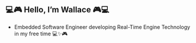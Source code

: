 ## 💻🎮 Hello, I’m Wallace 🎮💻
-  Embedded Software Engineer developing Real-Time Engine Technology in my free time :computer::sparkles::video_game:
<!-- - 📫 How to reach me [Linkedin](https://www.linkedin.com/in/wallace-obey-393672b0), [Twitter](https://twitter.com/WallaceObey) -->

<!---
wobey96/wobey96 is a ✨ special ✨ repository because its `README.md` (this file) appears on your GitHub profile.
You can click the Preview link to take a look at your changes.
--->
